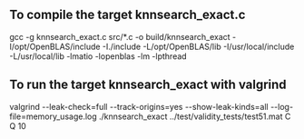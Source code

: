 ## To compile the target knnsearch_exact.c

gcc -g knnsearch_exact.c src/*.c -o build/knnsearch_exact -I/opt/OpenBLAS/include -I./include -L/opt/OpenBLAS/lib -I/usr/local/include -L/usr/local/lib -lmatio -lopenblas -lm -lpthread

## To run the target knnsearch_exact with valgrind

valgrind --leak-check=full --track-origins=yes --show-leak-kinds=all --log-file=memory_usage.log ./knnsearch_exact ../test/validity_tests/test51.mat C Q 10

